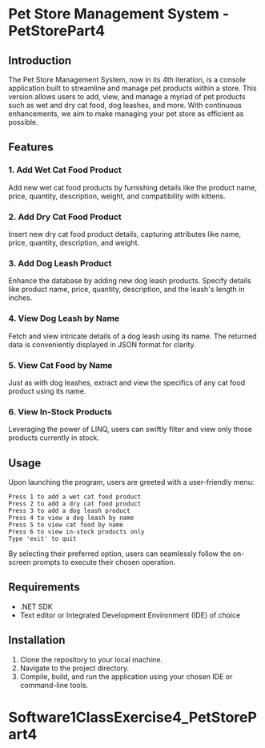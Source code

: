 # Pet Store Management System - PetStorePart4

## Introduction

The Pet Store Management System, now in its 4th iteration, is a console application built to streamline and manage pet products within a store. This version allows users to add, view, and manage a myriad of pet products such as wet and dry cat food, dog leashes, and more. With continuous enhancements, we aim to make managing your pet store as efficient as possible.

## Features

### 1. Add Wet Cat Food Product
Add new wet cat food products by furnishing details like the product name, price, quantity, description, weight, and compatibility with kittens.

### 2. Add Dry Cat Food Product
Insert new dry cat food product details, capturing attributes like name, price, quantity, description, and weight.

### 3. Add Dog Leash Product
Enhance the database by adding new dog leash products. Specify details like product name, price, quantity, description, and the leash's length in inches.

### 4. View Dog Leash by Name
Fetch and view intricate details of a dog leash using its name. The returned data is conveniently displayed in JSON format for clarity.

### 5. View Cat Food by Name
Just as with dog leashes, extract and view the specifics of any cat food product using its name.

### 6. View In-Stock Products
Leveraging the power of LINQ, users can swiftly filter and view only those products currently in stock.

## Usage

Upon launching the program, users are greeted with a user-friendly menu:

```
Press 1 to add a wet cat food product
Press 2 to add a dry cat food product
Press 3 to add a dog leash product
Press 4 to view a dog leash by name
Press 5 to view cat food by name
Press 6 to view in-stock products only
Type 'exit' to quit
```

By selecting their preferred option, users can seamlessly follow the on-screen prompts to execute their chosen operation.

## Requirements

- .NET SDK
- Text editor or Integrated Development Environment (IDE) of choice

## Installation

1. Clone the repository to your local machine.
2. Navigate to the project directory.
3. Compile, build, and run the application using your chosen IDE or command-line tools.
# Software1ClassExercise4_PetStorePart4

